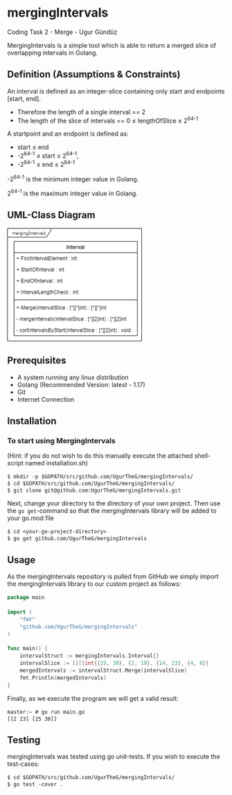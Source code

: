 # mergingIntervals
Coding Task 2 - Merge - Ugur Gündüz

MergingIntervals is a simple tool which is able to return a merged slice of overlapping intervals in Golang.

## Definition (Assumptions & Constraints)
An interval is defined as an integer-slice containing only start and endpoints [start, end].
- Therefore the length of a single interval == 2
- The length of the slice of intervals == 0 &le; lengthOfSlice &le;  2<sup>64-1</sup>

A startpoint and an endpoint is defined as:
- start &le; end 
- -2<sup>64-1</sup> &le; start &le; 2<sup>64-1</sup>,
- -2<sup>64-1</sup> &le; end &le; 2<sup>64-1</sup>

-2<sup>64-1</sup> is the minimum integer value in Golang.

2<sup>64-1</sup> is the maximum integer value in Golang.

## UML-Class Diagram
![mergingIntervals](mergingIntervals.png)
## Prerequisites
- A system running any linux distribution
- Golang (Recommended Version: latest - 1.17)
- Git
- Internet Connection

## Installation
### To start using MergingIntervals
(Hint: if you do not wish to do this manually execute the attached shell-script named installation.sh)
```
$ mkdir -p $GOPATH/src/github.com/UgurTheG/mergingIntervals/
$ cd $GOPATH/src/github.com/UgurTheG/mergingIntervals/
$ git clone git@github.com:UgurTheG/mergingIntervals.git
```


Next, change your directory to the directory of your own project. Then use the `go get`-command so that the mergingIntervals library will be added to your go.mod file
```
$ cd <your-go-project-directory>
$ go get github.com/UgurTheG/mergingIntervals
```
## Usage
As the mergingIntervals repository is pulled from GitHub we simply import the mergingIntervals library to our custom project as follows:
```go
package main

import (
	"fmt"
	"github.com/UgurTheG/mergingIntervals"
)

func main() {
	intervalStruct := mergingIntervals.Interval{}
	intervalSlice := [][]int{{25, 30}, {2, 19}, {14, 23}, {4, 8}}
	mergedIntervals := intervalStruct.Merge(intervalSlice)
	fmt.Println(mergedIntervals)
}
```

Finally, as we execute the program we will get a valid result:

```shell
master:~ # go run main.go
[[2 23] [25 30]]
```

## Testing

mergingIntervals was tested using go unit-tests. 
If you wish to execute the test-cases:

```
$ cd $GOPATH/src/github.com/UgurTheG/mergingIntervals/
$ go test -cover .
```

